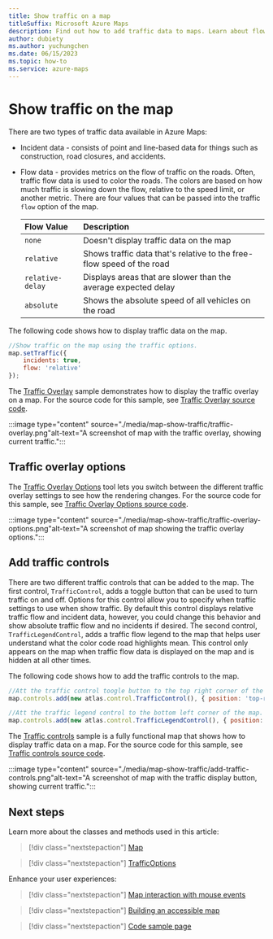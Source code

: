 ```yaml
---
title: Show traffic on a map
titleSuffix: Microsoft Azure Maps
description: Find out how to add traffic data to maps. Learn about flow data, and see how to use the Azure Maps Web SDK to add incident data and flow data to maps.
author: dubiety
ms.author: yuchungchen
ms.date: 06/15/2023
ms.topic: how-to
ms.service: azure-maps
---
```


# Show traffic on the map

There are two types of traffic data available in Azure Maps:

- Incident data - consists of point and line-based data for things such as construction, road closures, and accidents.
- Flow data - provides metrics on the flow of traffic on the roads. Often, traffic flow data is used to color the roads. The colors are based on how much traffic is slowing down the flow, relative to the speed limit, or another metric. There are four values that can be passed into the traffic `flow` option of the map.

    |Flow Value | Description|
    | :-- | :-- |
    | `none` | Doesn't display traffic data on the map |
    | `relative` | Shows traffic data that's relative to the free-flow speed of the road |
    | `relative-delay` | Displays areas that are slower than the average expected delay |
    | `absolute` | Shows the absolute speed of all vehicles on the road |

The following code shows how to display traffic data on the map.

```javascript
//Show traffic on the map using the traffic options.
map.setTraffic({
    incidents: true,
    flow: 'relative'
});
```

The [Traffic Overlay] sample demonstrates how to display the traffic overlay on a map. For the source code for this sample, see [Traffic Overlay source code].

:::image type="content" source="./media/map-show-traffic/traffic-overlay.png"alt-text="A screenshot of map with the traffic overlay, showing current traffic.":::

<!--------------------------------------------------
> [!VIDEO //codepen.io/azuremaps/embed/WMLRPw/?height=500&theme-id=0&default-tab=js,result&embed-version=2&editable=true]
-------------------------------------------------->

## Traffic overlay options

The [Traffic Overlay Options] tool lets you switch between the different traffic overlay settings to see how the rendering changes. For the source code for this sample, see [Traffic Overlay Options source code].

:::image type="content" source="./media/map-show-traffic/traffic-overlay-options.png"alt-text="A screenshot of map showing the traffic overlay options.":::

<!--------------------------------------------------
> [!VIDEO //codepen.io/azuremaps/embed/RwbPqRY/?height=700&theme-id=0&default-tab=result]
-------------------------------------------------->

## Add traffic controls

There are two different traffic controls that can be added to the map. The first control, `TrafficControl`, adds a toggle button that can be used to turn traffic on and off. Options for this control allow you to specify when traffic settings to use when show traffic. By default this control displays relative traffic flow and incident data, however, you could change this behavior and show absolute traffic flow and no incidents if desired. The second control, `TrafficLegendControl`, adds a traffic flow legend to the map that helps user understand what the color code road highlights mean. This control only appears on the map when traffic flow data is displayed on the map and is hidden at all other times.

The following code shows how to add the traffic controls to the map.

```JavaScript
//Att the traffic control toogle button to the top right corner of the map.
map.controls.add(new atlas.control.TrafficControl(), { position: 'top-right' });

//Att the traffic legend control to the bottom left corner of the map.
map.controls.add(new atlas.control.TrafficLegendControl(), { position: 'bottom-left' });
```

The [Traffic controls] sample is a fully functional map that shows how to display traffic data on a map. For the source code for this sample, see [Traffic controls source code].

:::image type="content" source="./media/map-show-traffic/add-traffic-controls.png"alt-text="A screenshot of map with the traffic display button, showing current traffic.":::

<!--------------------------------------------------
> [!VIDEO https://codepen.io/azuremaps/embed/ZEWaeLJ?height500&theme-id=0&default-tab=js,result&embed-version=2&editable=true]
-------------------------------------------------->

## Next steps

Learn more about the classes and methods used in this article:

> [!div class="nextstepaction"]
> [Map]

> [!div class="nextstepaction"]
> [TrafficOptions]

Enhance your user experiences:

> [!div class="nextstepaction"]
> [Map interaction with mouse events]

> [!div class="nextstepaction"]
> [Building an accessible map]

> [!div class="nextstepaction"]
> [Code sample page]

[Building an accessible map]: map-accessibility.md
[Code sample page]: https://aka.ms/AzureMapsSamples
[Map interaction with mouse events]: map-events.md
[Map]: /javascript/api/azure-maps-control/atlas.map
[Traffic controls source code]: https://github.com/Azure-Samples/AzureMapsCodeSamples/blob/main/Samples/Traffic/Traffic%20controls/Traffic%20controls.html
[Traffic controls]: https://samples.azuremaps.com/traffic/traffic-controls
[Traffic Overlay Options source code]: https://github.com/Azure-Samples/AzureMapsCodeSamples/blob/main/Samples/Traffic/Traffic%20Overlay%20Options/Traffic%20Overlay%20Options.html
[Traffic Overlay Options]: https://samples.azuremaps.com/traffic/traffic-overlay-options
[Traffic Overlay source code]: https://github.com/Azure-Samples/AzureMapsCodeSamples/blob/main/Samples/Traffic/Traffic%20Overlay/Traffic%20Overlay.html
[Traffic Overlay]: https://samples.azuremaps.com/traffic/traffic-overlay
[TrafficOptions]: /javascript/api/azure-maps-control/atlas.trafficoptions
